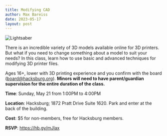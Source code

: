 ```yaml
---
title: Modifying CAD
author: Max Bareiss
date: 2023-05-17
layout: post
---
```


![Lightsaber](http://hacksburg.org/images/3dprinting.jpg)

There is an incredible variety of 3D models available online for 3D printers. But what if you need to change something about a model to suit your needs? In this class, learn how to use basic and advanced techniques for modifying 3D printer files.

Ages 16+, lower with 3D printing experience and you confirm with the board (board@hacksburg.org). **Minors will need to have parent/guardian supervision for the entire duration of the class.**

**Time**: Sunday, May 21 from 1:00PM to 4:00PM

**Location**: Hacksburg; 1872 Pratt Drive Suite 1620. Park and enter at the back of the building.

**Cost**: $5 for non-members, free for Hacksburg members.

**RSVP**: https://hb.gy/mJlax
